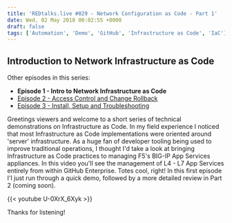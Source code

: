 ```yaml
---
title: 'REDtalks.live #029 - Network Configuration as Code - Part 1'
date: Wed, 02 May 2018 00:02:55 +0000
draft: false
tags: ['Automation', 'Demo', 'GitHub', 'Infrastructure as Code', 'IaC']
---
```


Introduction to Network Infrastructure as Code
----------------------------------------------

Other episodes in this series:

*   **Episode 1 - Intro to Network Infrastructure as Code**
*   [Episode 2 - Access Control and Change Rollback](http://redtalks.live/2018/05/04/redtalks-live-30-network-infrastructure-as-code-part-2/)
*   [Episode 3 - Install, Setup and Troubleshooting](http://redtalks.live/2018/05/08/redtalks-live-31-network-infrastructure-as-code-part-3/)

Greetings viewers and welcome to a short series of technical demonstrations on Infrastructure as Code. In my field experience I noticed that most Infrastructure as Code implementations were oriented around 'server' infrastructure. As a huge fan of developer tooling being used to improve traditional operations, I thought I'd take a look at bringing Infrastructure as Code practices to managing F5's BIG-IP App Services appliances. In this video you'll see the management of L4 - L7 App Services entirely from within GitHub Enterprise. Totes cool, right! In this first episode I'l just run through a quick demo, followed by a more detailed review in Part 2 (coming soon).

{{< youtube U-0XrX_6Xyk >}}

Thanks for listening!
